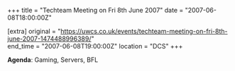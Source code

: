 +++
title = "Techteam Meeting on Fri 8th June 2007"
date = "2007-06-08T18:00:00Z"

[extra]
original = "https://uwcs.co.uk/events/techteam-meeting-on-fri-8th-june-2007-1474488996389/"    
end_time = "2007-06-08T19:00:00Z"
location = "DCS"
+++

**Agenda**: Gaming, Servers, BFL

